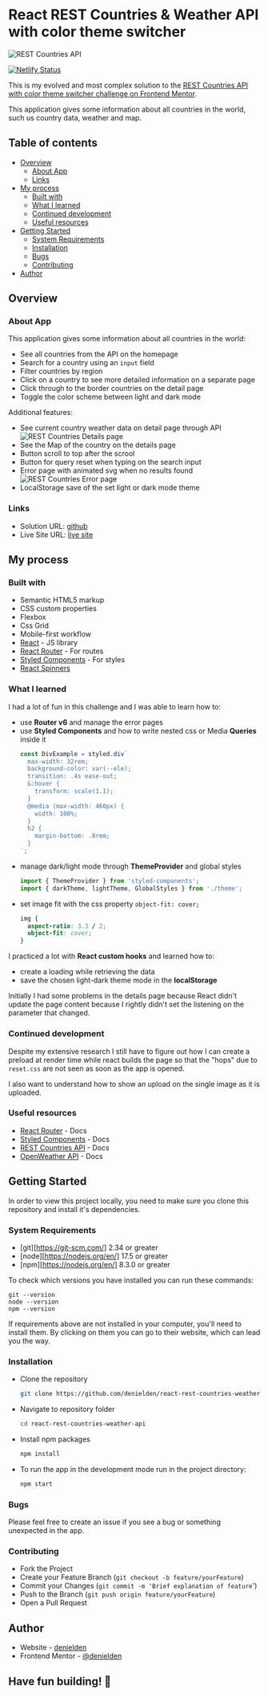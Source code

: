 # React REST Countries & Weather API with color theme switcher

![REST Countries API](./screenshot.webp)

[![Netlify Status](https://api.netlify.com/api/v1/badges/67f7241c-7363-475a-a9e6-36e8934f1d17/deploy-status)](https://app.netlify.com/sites/denielden-react-countries-weather/deploys)

This is my evolved and most complex solution to the [REST Countries API with color theme switcher challenge on Frontend Mentor](https://www.frontendmentor.io/challenges/rest-countries-api-with-color-theme-switcher-5cacc469fec04111f7b848ca).

This application gives some information about all countries in the world, such us country data, weather and map. 

## Table of contents

- [Overview](#overview)
  - [About App](#about-app)
  - [Links](#links)
- [My process](#my-process)
  - [Built with](#built-with)
  - [What I learned](#what-i-learned)
  - [Continued development](#continued-development)
  - [Useful resources](#useful-resources)
- [Getting Started](#getting-started)
  - [System Requirements](#system-requirements)
  - [Installation](#installation)
  - [Bugs](#bugs)
  - [Contributing](#contributing)
- [Author](#author)

## Overview

### About App

This application gives some information about all countries in the world:

- See all countries from the API on the homepage
- Search for a country using an `input` field
- Filter countries by region
- Click on a country to see more detailed information on a separate page
- Click through to the border countries on the detail page
- Toggle the color scheme between light and dark mode

Additional features: 

- See current country weather data on detail page through API
  ![REST Countries Details page](./screenshot-details.webp)
- See the Map of the country on the details page
- Button scroll to top after the scrool
- Button for query reset when typing on the search input
- Error page with animated svg when no results found
  ![REST Countries Error page](./screenshot-error.webp)
- LocalStorage save of the set light or dark mode theme 

### Links

- Solution URL: [github](https://github.com/denielden/react-rest-countries-weather-api)
- Live Site URL: [live site](https://denielden-react-countries-weather.netlify.app)

## My process

### Built with

- Semantic HTML5 markup
- CSS custom properties
- Flexbox
- Css Grid
- Mobile-first workflow
- [React](https://reactjs.org/) - JS library
- [React Router](https://reactrouter.com/) - For routes
- [Styled Components](https://styled-components.com/) - For styles
- [React Spinners](https://www.npmjs.com/package/react-spinners)

### What I learned

I had a lot of fun in this challenge and I was able to learn how to:
- use **Router v6** and manage the error pages
- use **Styled Components** and how to write nested css or Media **Queries** inside it
  ```js
  const DivExample = styled.div`
    max-width: 32rem;
    background-color: var(--ele);
    transition: .4s ease-out;
    &:hover {
      transform: scale(1.1);
    }
    @media (max-width: 460px) {
      width: 100%;
    }
    h2 {
      margin-bottom: .8rem;
    }
  `;
  ```
- manage dark/light mode through **ThemeProvider** and global styles
  ```js
  import { ThemeProvider } from 'styled-components';
  import { darkTheme, lightTheme, GlobalStyles } from './theme';
  ```
- set image fit with the css property `object-fit: cover;`
  ```css
  img {
    aspect-ratio: 3.3 / 2;
    object-fit: cover;
  }
  ```

I practiced a lot with **React custom hooks** and learned how to:
- create a loading while retrieving the data
- save the chosen light-dark theme mode in the **localStorage**

Initially I had some problems in the details page because React didn't update the page content because I rightly didn't set the listening on the parameter that changed. 

### Continued development

Despite my extensive research I still have to figure out how I can create a preload at render time while react builds the page so that the "hops" due to `reset.css` are not seen as soon as the app is opened.

I also want to understand how to show an upload on the single image as it is uploaded. 

### Useful resources

- [React Router](https://reactrouter.com/docs/en/v6) - Docs
- [Styled Components](https://styled-components.com/docs) - Docs
- [REST Countries API](https://restcountries.com) - Docs
- [OpenWeather API](https://openweathermap.org/api) - Docs

## Getting Started

In order to view this project locally, you need to make sure you clone this repository and install it's dependencies.

### System Requirements

- [git][https://git-scm.com/] 2.34 or greater
- [node][https://nodejs.org/en/] 17.5 or greater
- [npm][https://nodejs.org/en/] 8.3.0 or greater

To check which versions you have installed you can run these commands:
```
git --version
node --version
npm --version
```
If requirements above are not installed in your computer, you'll need to install them. By clicking on them you can go to their website, which can lead you the way.

### Installation

- Clone the repository
  ```sh
  git clone https://github.com/denielden/react-rest-countries-weather-api.git
  ```
- Navigate to repository folder
  ```sh
  cd react-rest-countries-weather-api
  ```
- Install npm packages
  ```sh
  npm install
  ```
- To run the app in the development mode run in the project directory: 
  ```sh
  npm start
  ```

### Bugs

Please feel free to create an issue if you see a bug or something unexpected in the app.

### Contributing

- Fork the Project
- Create your Feature Branch (`git checkout -b feature/yourFeature`)
- Commit your Changes (`git commit -m 'Brief explanation of feature`')
- Push to the Branch (`git push origin feature/yourFeature`)
- Open a Pull Request

## Author

- Website - [denielden](https://denielden.github.io)
- Frontend Mentor - [@denielden](https://www.frontendmentor.io/profile/denielden)


## **Have fun building!** 🚀